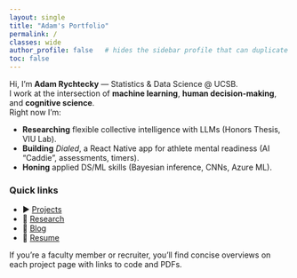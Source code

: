 ```yaml
---
layout: single
title: "Adam's Portfolio"
permalink: /
classes: wide
author_profile: false   # hides the sidebar profile that can duplicate your name
toc: false
---
```


Hi, I’m **Adam Rychtecky** — Statistics & Data Science @ UCSB.  
I work at the intersection of **machine learning**, **human decision-making**, and **cognitive science**.  
Right now I’m:
- **Researching** flexible collective intelligence with LLMs (Honors Thesis, VIU Lab).
- **Building** *Dialed*, a React Native app for athlete mental readiness (AI “Caddie”, assessments, timers).
- **Honing** applied DS/ML skills (Bayesian inference, CNNs, Azure ML).

### Quick links
- ▶️ [Projects](/projects/)
- 🧠 [Research](/research/)
- 📝 [Blog](/posts/)
- 📄 [Resume](/assets/Graduate_School_resume.pdf)

If you’re a faculty member or recruiter, you’ll find concise overviews on each project page with links to code and PDFs.
